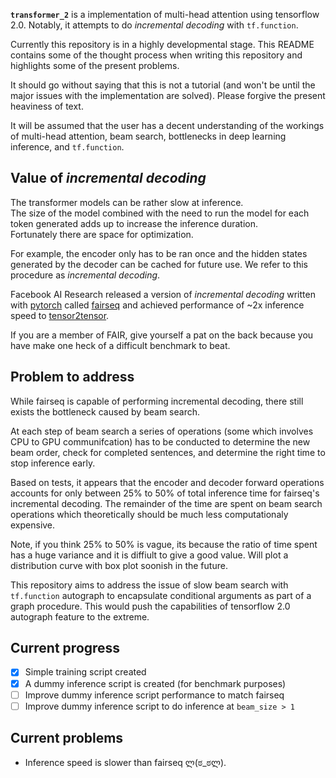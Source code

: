 **`transformer_2`** is a implementation of multi-head attention using
tensorflow 2.0. Notably, it attempts to do *incremental decoding* with
`tf.function`.

Currently this repository is in a highly developmental stage. This README
contains some of the thought process when writing this repository and
highlights some of the present problems.

It should go without saying that this is not a tutorial (and won't be until
the major issues with the implementation are solved). Please forgive the
present heaviness of text.

It will be assumed that the user has a decent understanding of the workings of
multi-head attention, beam search, bottlenecks in deep learning inference, and
`tf.function`.

## Value of *incremental decoding*

The transformer models can be rather slow at inference.<br>
The size of the model combined with the need to run the model for each token
generated adds up to increase the inference duration.<br>
Fortunately there are space for optimization.

For example, the encoder only has to be ran once and the hidden states
generated by the decoder can be cached for future use. We refer to this
procedure as *incremental decoding*.

Facebook AI Research released a version of *incremental decoding* written with
[pytorch](https://pytorch.org) called
[fairseq](https://github.com/pytorch/fairseq) and achieved performance of
~2x inference speed to
[tensor2tensor](https://github.com/tensorflow/tensor2tensor).

If you are a member of FAIR, give yourself a pat on the back because you have
make one heck of a difficult benchmark to beat.

## Problem to address

While fairseq is capable of performing incremental decoding, there still exists
the bottleneck caused by beam search.

At each step of beam search a series of operations (some which involves
CPU to GPU communifcation) has to be conducted to determine the new beam order,
check for completed sentences, and determine the right time to stop inference
early.

Based on tests, it appears that the encoder and decoder forward operations
accounts for only between 25% to 50% of total inference time for fairseq's
incremental decoding. The remainder of the time are spent on beam search
operations which theoretically should be much less computationaly expensive.

Note, if you think 25% to 50% is vague, its because the ratio of time spent
has a huge variance and it is diffiult to give a good value. Will plot a
distribution curve with box plot soonish in the future.

This repository aims to address the issue of slow beam search with
`tf.function` autograph to encapsulate conditional arguments as part of a
graph procedure. This would push the capabilities of tensorflow 2.0 autograph
feature to the extreme.

## Current progress

- [x] Simple training script created
- [x] A dummy inference script is created (for benchmark purposes)
- [ ] Improve dummy inference script performance to match fairseq
- [ ] Improve dummy inference script to do inference at `beam_size > 1`

## Current problems

 - Inference speed is slower than fairseq ლ(ಠ_ಠლ).
